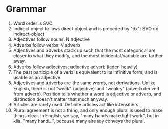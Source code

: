 # Grammar

1. Word order is SVO.
1. Indirect object follows direct object and is preceded by "dx": SVO dx indirect-object
1. Adjectives follow nouns: N adjective
1. Adverbs follow verbs: V adverb
1. Adjectives and adverbs stack up such that the most categorical are closer to what they modify, and the most incidental/variable are farther away.
1. Adverbs follow adjectives: adjective adverb (laden heavily)
1. The past participle of a verb is equivalent to its infinitive form, and is usable as an adjective.
1. Adjectives and adverbs are the same words, not derivations. Unlike English, there is not "weak" (adjective) and "weakly" (adverb derived from adverb). Position tells whether a word is adjective or adverb, and distinction doesn't matter that much anyway.
1. Articles are rarely used. Definite articles act like intensifiers.
1. Plural agreement is not a thing, and only enough plural is used to make things clear. In English, we say, "many hands make light work", but in kila, "many hand...", because many already conveys the plural.